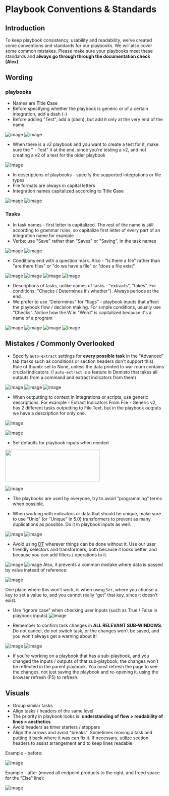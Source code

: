 # Playbook Conventions & Standards
## Introduction
To keep playbook consistency, usability and readability, we've created some conventions and standards for our playbooks. We will also cover some common mistakes.
Please make sure your playbooks meet these standards and **always go through through the documentation check (Alex).**

## Wording
### playbooks
 - Names are **T**itle **C**ase
 - Before specifying whether the playbook is generic or of a certain integration, add a dash (-)
 - Before adding "Test", add a (dash), but add it only at the very end of the name
 
 ![image](https://user-images.githubusercontent.com/43602124/62224827-f8742f00-b3bf-11e9-857e-5f216297aee1.png)
![image](https://user-images.githubusercontent.com/43602124/62224883-0f1a8600-b3c0-11e9-910e-03a86c7456d7.png)

-   When there is a v2 playbook and you want to create a test for it, make sure the " - Test" it at the end, since you're testing a v2, and not creating a v2 of a test for the older playbook


![image](https://user-images.githubusercontent.com/43602124/62225909-fa3ef200-b3c1-11e9-9e66-d96ce7fefbde.png)

-   In descriptions of playbooks - specify the supported integrations or file types
-   File formats are always in capital letters
-   Integration names capitalized according to **T**itle **C**ase


![image](https://user-images.githubusercontent.com/43602124/62228872-2e68e180-b3c7-11e9-9de3-ea21c0e3c866.png)
![image](https://user-images.githubusercontent.com/43602124/62228877-3032a500-b3c7-11e9-8644-17278aa24870.png)


### Tasks
-   In task names - first letter is capitalized. The rest of the name is still according to grammar rules, so capitalize first letter of every part of an integration name for example
-   Verbs: use "Save" rather than "Saves" or "Saving", in the task names


![image](https://user-images.githubusercontent.com/43602124/62226474-f3fd4580-b3c2-11e9-94be-4ef28a6e5591.png)
![image](https://user-images.githubusercontent.com/43602124/62226484-f6f83600-b3c2-11e9-8e99-0cdc8117ee7e.png)

-   Conditions end with a question mark. Also - "Is there a file" rather than "are there files" or "do we have a file" or "does a file exist"


![image](https://user-images.githubusercontent.com/43602124/62226641-2a3ac500-b3c3-11e9-97b6-546aab935487.png)
![image](https://user-images.githubusercontent.com/43602124/62226647-2c9d1f00-b3c3-11e9-82d5-63a637b2c23e.png)
![image](https://user-images.githubusercontent.com/43602124/62226658-3030a600-b3c3-11e9-826a-5104ed3a1a18.png)
![image](https://user-images.githubusercontent.com/43602124/62226668-36268700-b3c3-11e9-9d71-b4479696422f.png)


-   Descriptions of tasks, unlike names of tasks - "extracts", "takes". For conditions: "Checks / Determines if / whether"). Always periods at the end.
-   We prefer to use “Determines” for “flags” - playbook inputs that affect the playbook flow / decision making. For simple conditions, usually use “Checks”.
Notice how the W in "Word" is capitalized because it's a name of a program

![image](https://user-images.githubusercontent.com/43602124/62228424-4f7d0280-b3c6-11e9-8bee-47808ec59d31.png)
![image](https://user-images.githubusercontent.com/43602124/62228435-53a92000-b3c6-11e9-9434-f1201e247f62.png)
![image](https://user-images.githubusercontent.com/43602124/62228472-628fd280-b3c6-11e9-838c-285e68ec4661.png)
![image](https://user-images.githubusercontent.com/43602124/62228481-66235980-b3c6-11e9-95da-46b12ab243ff.png)


## Mistakes / Commonly Overlooked

-   Specify `auto-extract` settings for **every possible task** in the "Advanced" tab (tasks such as conditions or section headers don't support this). Rule of thumb: set to None, unless the data printed to war room contains crucial indicators.
(! `auto-extract` is a feature in Demisto that takes all outputs from a command and extract indicators from them)


![image](https://user-images.githubusercontent.com/43602124/62229068-97505980-b3c7-11e9-9c80-18b6f84ba90c.png)
![image](https://user-images.githubusercontent.com/43602124/62229072-991a1d00-b3c7-11e9-9486-e481096bd2db.png)
![image](https://user-images.githubusercontent.com/43602124/62229081-9d463a80-b3c7-11e9-8602-ece4e593fa57.png)


-   When outputting to context in integrations or scripts, use generic descriptions. For example - Extract Indicators From File - Generic v2, has 2 different tasks outputting to File.Text, but in the playbook outputs we have a description for only one.


![image](https://user-images.githubusercontent.com/50324325/67759127-9622dd00-fa47-11e9-90d5-a88c616bd8fe.png)

![image](https://user-images.githubusercontent.com/50324325/67759239-c9656c00-fa47-11e9-803b-a18005c63b52.png)




-   Set defaults for playbook inputs when needed

<img src="https://user-images.githubusercontent.com/50324325/67758301-18aa9d00-fa46-11e9-84e9-cba48d639766.png" width="300" height="100">

![image](https://user-images.githubusercontent.com/50324325/67759434-121d2500-fa48-11e9-871b-dac447da1b8e.png)


-   The playbooks are used by everyone, try to avoid “programming” terms when possible.

-   When working with indicators or data that should be unique, make sure to use “Uniq” (or “Unique” in 5.0) transformers to prevent as many duplications as possible. Do it in playbook inputs as well.


![image](https://user-images.githubusercontent.com/43602124/62229766-1f832e80-b3c9-11e9-8ac3-6cb48a132c1f.png)
![image](https://user-images.githubusercontent.com/43602124/62229771-21e58880-b3c9-11e9-8d85-c82c0c895252.png)

-   Avoid using [DT](https://github.com/demisto/content/tree/master/docs) wherever things can be done without it. Use our user friendly selectors and transformers, both because it looks better, and because you can add filters / operations to it.

![image](https://user-images.githubusercontent.com/50324325/67759623-76d87f80-fa48-11e9-9dc7-3f8d5ef4341c.png)
![image](https://user-images.githubusercontent.com/50324325/67759719-a5565a80-fa48-11e9-9a91-b5ce555197d4.png)
Also, it prevents a common mistake where data is passed by value instead of reference:

![image](https://user-images.githubusercontent.com/50324325/67759760-bb641b00-fa48-11e9-82a0-e028e50efa02.png)

One place where this won’t work, is when using `Set`, where you choose a key to set a value to, and you cannot really “get” that key, since it doesn’t exist.

-   Use “ignore case” when checking user inputs (such as True / False in playbook inputs)
![image](https://user-images.githubusercontent.com/43602124/62229948-7983f400-b3c9-11e9-9a9f-92be482d3992.png)

* Remember to confirm task changes in **ALL RELEVANT SUB-WINDOWS**. Do not cancel, do not switch task, or the changes won't be saved, and you won't always get a warning about it!


![image](https://user-images.githubusercontent.com/43602124/62230160-e7302000-b3c9-11e9-90b0-fa5fbd2c679c.png )
![image](https://user-images.githubusercontent.com/43602124/62230203-fc0cb380-b3c9-11e9-9412-37d40db055a2.png)

-   If you’re working on a playbook that has a sub-playbook, and you changed the inputs / outputs of that sub-playbook, the changes won’t be reflected in the parent playbook. You must refresh the page to see the changes. not just saving the playbook and re-opening it, using the browser refresh (F5) to refresh.

## Visuals

-   Group similar tasks
-   Align tasks / headers of the same level
-   The priority in playbook looks is: **understanding of flow > readability of lines > aesthetics**
-   Avoid headers as timer starters / stoppers
-   Align the arrows and avoid "breaks". Sometimes moving a task and putting it back where it was can fix it. If necessary, utilize section headers to assist arrangement and to keep lines readable

Example - before:


![image](https://user-images.githubusercontent.com/43602124/62230489-9240d980-b3ca-11e9-8a88-2d5928888fac.png)


Example - after (moved all endpoint products to the right, and freed space for the "Else" line):

![image](https://user-images.githubusercontent.com/43602124/62230511-9ec53200-b3ca-11e9-8d75-2f4a59b71f1a.png)


